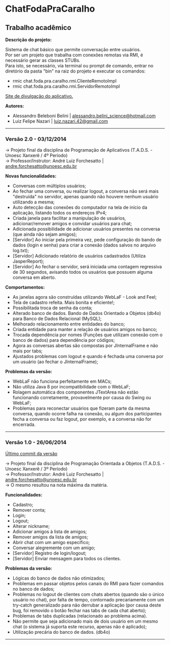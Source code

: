 ﻿<h1> ChatFodaPraCaralho </h1>

<h2>Trabalho acadêmico</h2>

<strong>Descrição do projeto:</strong>
<p>
  Sistema de chat básico que permite conversação entre usuários.<br />
  Por ser um projeto que trabalha com conexões remotas via RMI, é necessário gerar as classes STUBs.<br />
  Para isto, se necessário, via terminal ou prompt de comando, entrar no diretório da pasta "bin" na raiz do projeto e executar os comandos:
    <ul>
      <li>rmic chat.foda.pra.caralho.rmi.ClienteRemotoImpl</li>
      <li>rmic chat.foda.pra.caralho.rmi.ServidorRemotoImpl</li>
    </ul>
</p>

<a href="https://github.com/lordtecnetos/SiteFodaPraCaralho" target="_blank">Site de divulgação do aplicativo.</a>

<p>
  <strong>Autores:</strong>
  <ul>
      <li>Alessandro Beleboni Belini | <a href="mailto:alessandro.belini_science@hotmail.com">alessandro.belini_science@hotmail.com</a></li>
      <li>Luiz Felipe Nazari | <a href="mailto:luiz.nazari.42@gmail.com">luiz.nazari.42@gmail.com</a></li>
    </ul>
  
</p>

<hr />
<h3>Versão 2.0 - 03/12/2014</h3>

-> Projeto final da disciplina de Programação de Aplicativos (T.A.D.S. - Unoesc Xanxerê / 4º Período)
<br />
-> Professor/Instrutor: André Luiz Forchesatto | andre.forchesatto@unoesc.edu.br

<strong>Novas funcionalidades:</strong>
  <ul>
    <li>Conversas com múltiplos usuários;</li>
    <li>Ao fechar uma conversa, ou realizar logout, a conversa não será mais "destruída" no servidor, apenas quando não houvere nenhum usuário utilizando a mesma;</li>
    <li>Auto detecção das conexões do computador na tela de início da aplicação, listando todos os endereços IPv4;</li>
    <li>Criada janela para facilitar a manipulação de usuários, adicionar/remover amigos e convidar usuários para chat;</li>
    <li>Adicionada possibilidade de adicionar usuários presentes na conversa (que ainda não sejam amigos);</li>
    <li>[Servidor] Ao iniciar pela primeira vez, pede configuração do bando de dados (login e senha) para criar a conexão (dados salvos no arquivo log.txt);</li>
    <li>[Servidor] Adicionado relatório de usuários cadastrados (Utiliza JasperReport);</li>
    <li>[Servidor] Ao fechar o servidor, será iniciada uma contagem regressiva de 30 segundos, avisando todos os usuários que possuem alguma conversa em aberto.</li>
  </ul>
  
  <strong>Comportamentos:</strong>
  <ul>
    <li>As janelas agora são construídas utilizando WebLaF - Look and Feel;</li>
    <li>Tela de cadastro refeita. Mais bonita e eficiente!;</li>
    <li>Possibilitada troca de senha da conta;</li>
    <li>Alterado banco de dados. Bando de Dados Orientado a Objetos (db4o) para Banco de Dados Relacional (MySQL);</li>
    <li>Melhorado relacionamento entre entidades do banco;</li>
    <li>Criada entidade para manter a relação de usuários amigos no banco;</li>
    <li>Trocada dependência por nomes (Funções que utilizam conexão com o banco de dados) para dependência por códigos;</li>
    <li>Agora as conversas abertas são compostas por JInternalFrame e não mais por tabs;</li>
    <li>Ajustados problemas com logout e quando é fechada uma conversa por um usuário (ao fechar o JInternalFrame);</li>
  </ul>
  
  <strong>Problemas da versão:</strong>
  <ul>
    <li>WebLaF não funciona perfeitamente em MACs;</li>
    <li>Não utiliza Java 8 por incompatibilidade com o WebLaF;</li>
    <li>Rolagem automática dos componentes JTextArea não estão funcionando corretamente, provavelmente por causa do Swing ou WebLaF;</li>
    <li>Problemas para reconectar usuários que fizeram parte da mesma conversa, quando ocorre falha na conexão, ou algum dos participantes fecha a conversa ou faz logout, por exemplo, e a conversa não for encerrada.</li>
  </ul>

<hr />
<h3>Versão 1.0 - 26/06/2014</h3> <a href="https://github.com/dr-octopus/chatFodaPraCaralho/commit/42e2e3dea82775b21b1c76126264c09abedf5721">Último commit da versão</a>
<br />

-> Projeto final da disciplina de Programação Orientada a Objetos (T.A.D.S. - Unoesc Xanxerê / 3º Período)
<br />
-> Professor/Instrutor: André Luiz Forchesatto | andre.forchesatto@unoesc.edu.br
<br />
-> O mesmo resultou na nota máxima da matéria.

<strong>Funcionalidades:</strong>
  <ul>
    <li>Cadastro;</li>
    <li>Remover conta;</li>
    <li>Login;</li>
    <li>Logout;</li>
    <li>Alterar nickname;</li>
    <li>Adicionar amigos à lista de amigos;</li>
    <li>Remover amigos da lista de amigos;</li>
    <li>Abrir chat com um amigo específico;</li>
    <li>Conversar alegremente com um amigo;</li>
    <li>[Servidor] Registro de login/logout;</li>
    <li>[Servidor] Enviar mensagem para todos os clientes.</li>
  </ul>

<strong>Problemas da versão:</strong>
  <ul>
    <li>Lógicas do banco de dados não otimizados;</li>
    <li>Problemas em passar objetos pelos canais do RMI para fazer comandos no banco de dados;</li>
    <li>Problemas no logout de clientes com chats abertos (quando são o único usuário no chat), por falta de tempo, contornado precariamente com um try-catch generalizado para não derrubar a aplicação (por causa deste bug, foi removido o botão fechar nas tabs de cada chat aberto);</li>
    <li>Problemas de tabs duplicadas (relacionado ao problema acima).</li>
    <li>Não permite que seja adicionado mais de dois usuário em um mesmo chat (o sistema já suporta este recurso, apenas não é aplicado);</li>
    <li>Utilização precária do banco de dados. (db4o)</li>
  </ul>
<hr> 
